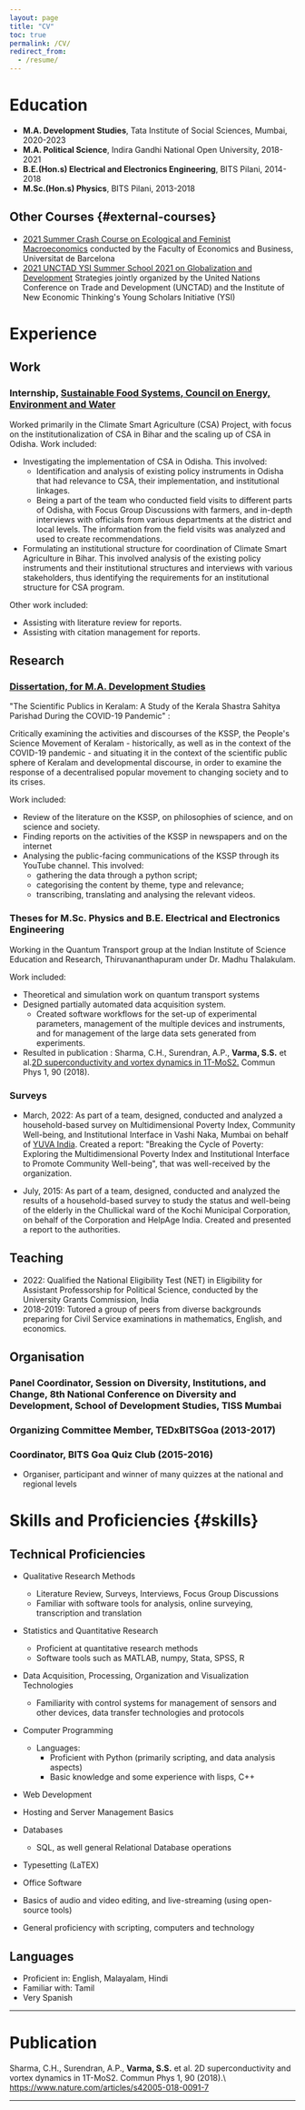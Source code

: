 ```yaml
---
layout: page
title: "CV"
toc: true
permalink: /CV/
redirect_from:
  - /resume/
---
```


# Education

-   **M.A. Development Studies**, Tata Institute of Social Sciences,
    Mumbai, 2020-2023
-   **M.A. Political Science**, Indira Gandhi National Open University,
    2018-2021
-   **B.E.(Hon.s) Electrical and Electronics Engineering**, BITS Pilani,
    2014-2018
-   **M.Sc.(Hon.s) Physics**, BITS Pilani, 2013-2018

## Other Courses {#external-courses}

-   [2021 Summer Crash Course on Ecological and Feminist Macroeconomics](https://www.ub.edu/school-economics/summer-crash-course/)
    conducted by the Faculty of Economics and Business, Universitat de
    Barcelona
-   [2021 UNCTAD YSI Summer School 2021 on Globalization and Development](https://unctad.org/system/files/information-document/2021-summer-school-documents_en.pdf)
    Strategies jointly organized by the United Nations Conference on
    Trade and Development (UNCTAD) and the Institute of New Economic
    Thinking\'s Young Scholars Initiative (YSI)

# Experience

## Work

### Internship, [Sustainable Food Systems, Council on Energy, Environment and Water](https://www.ceew.in/research/sustainable-food-systems)

Worked primarily in the Climate Smart Agriculture (CSA) Project, with
focus on the institutionalization of CSA in Bihar and the scaling up of
CSA in Odisha. Work included:

-   Investigating the implementation of CSA in Odisha. This involved:
    -   Identification and analysis of existing policy instruments in
        Odisha that had relevance to CSA, their implementation, and
        institutional linkages.
    -   Being a part of the team who conducted field visits to different
        parts of Odisha, with Focus Group Discussions with farmers, and
        in-depth interviews with officials from various departments at
        the district and local levels. The information from the field
        visits was analyzed and used to create recommendations.
-   Formulating an institutional structure for coordination of Climate
    Smart Agriculture in Bihar. This involved analysis of the existing
    policy instruments and their institutional structures and interviews
    with various stakeholders, thus identifying the requirements for an
    institutional structure for CSA program.

Other work included:

-   Assisting with literature review for reports.
-   Assisting with citation management for reports.

## Research

### [Dissertation, for M.A. Development Studies](http://mads.sangeethvarma.com)

\"The Scientific Publics in Keralam: A Study of the Kerala Shastra
Sahitya Parishad During the COVID-19 Pandemic\" :

Critically examining the activities and discourses of the KSSP, the
People\'s Science Movement of Keralam - historically, as well as in the
context of the COVID-19 pandemic - and situating it in the context of
the scientific public sphere of Keralam and developmental discourse, in
order to examine the response of a decentralised popular movement to
changing society and to its crises.

Work included:

-   Review of the literature on the KSSP, on philosophies of science,
    and on science and society.
-   Finding reports on the activities of the KSSP in newspapers and on
    the internet
-   Analysing the public-facing communications of the KSSP through its
    YouTube channel. This involved:
    -   gathering the data through a python script;
    -   categorising the content by theme, type and relevance;
    -   transcribing, translating and analysing the relevant videos.

### Theses for M.Sc. Physics and B.E. Electrical and Electronics Engineering

Working in the Quantum Transport group at the Indian Institute of
Science Education and Research, Thiruvananthapuram under Dr. Madhu
Thalakulam.

Work included:

-   Theoretical and simulation work on quantum transport systems
-   Designed partially automated data acquisition system.
    -   Created software workflows for the set-up of experimental
        parameters, management of the multiple devices and instruments,
        and for management of the large data sets generated from
        experiments.
-   Resulted in publication : Sharma, C.H., Surendran, A.P., **Varma,
    S.S.** et al.[2D superconductivity and vortex dynamics in
    1T-MoS2.](https://www.nature.com/articles/s42005-018-0091-7) Commun
    Phys 1, 90 (2018).

### Surveys

-   March, 2022: As part of a team, designed, conducted and analyzed a
    household-based survey on Multidimensional Poverty Index, Community
    Well-being, and Institutional Interface in Vashi Naka, Mumbai on
    behalf of [YUVA India](https://yuvaindia.org/). Created a report: \"Breaking the Cycle of
    Poverty: Exploring the Multidimensional Poverty Index and
    Institutional Interface to Promote Community Well-being\", that was
    well-received by the organization.

-   July, 2015: As part of a team, designed, conducted and analyzed the
    results of a household-based survey to study the status and
    well-being of the elderly in the Chullickal ward of the Kochi
    Municipal Corporation, on behalf of the Corporation and HelpAge
    India. Created and presented a report to the authorities.

## Teaching

-   2022: Qualified the National Eligibility Test (NET) in Eligibility
    for Assistant Professorship for Political Science, conducted by the
    University Grants Commission, India
-   2018-2019: Tutored a group of peers from diverse backgrounds
    preparing for Civil Service examinations in mathematics, English,
    and economics.

## Organisation

### Panel Coordinator, Session on Diversity, Institutions, and Change, 8th National Conference on Diversity and Development, School of Development Studies, TISS Mumbai

### Organizing Committee Member, TEDxBITSGoa (2013-2017)

### Coordinator, BITS Goa Quiz Club (2015-2016)

-   Organiser, participant and winner of many quizzes at the national
    and regional levels

# Skills and Proficiencies {#skills}

## Technical Proficiencies

-   Qualitative Research Methods

    -   Literature Review, Surveys, Interviews, Focus Group Discussions
    -   Familiar with software tools for analysis, online surveying,
        transcription and translation

-   Statistics and Quantitative Research

    -   Proficient at quantitative research methods
    -   Software tools such as MATLAB, numpy, Stata, SPSS, R

-   Data Acquisition, Processing, Organization and Visualization
    Technologies

    -   Familiarity with control systems for management of sensors and
        other devices, data transfer technologies and protocols

-   Computer Programming

    -   Languages:
        -   Proficient with Python (primarily scripting,
            and data analysis aspects)
        -   Basic knowledge and some experience with lisps, C++

-   Web Development

-   Hosting and Server Management Basics

-   Databases

    -   SQL, as well general Relational Database operations

-   Typesetting (LaTEX)

-   Office Software

-   Basics of audio and video editing, and live-streaming (using
    open-source tools)

-   General proficiency with scripting, computers and technology

## Languages

-   Proficient in: English, Malayalam, Hindi
-   Familiar with: Tamil
-   Very Spanish

------------------------------------------------------------------------

# Publication

Sharma, C.H., Surendran, A.P., **Varma, S.S.** et al. 2D
superconductivity and vortex dynamics in 1T-MoS2. Commun Phys 1, 90
(2018).\\ <https://www.nature.com/articles/s42005-018-0091-7>

------------------------------------------------------------------------
